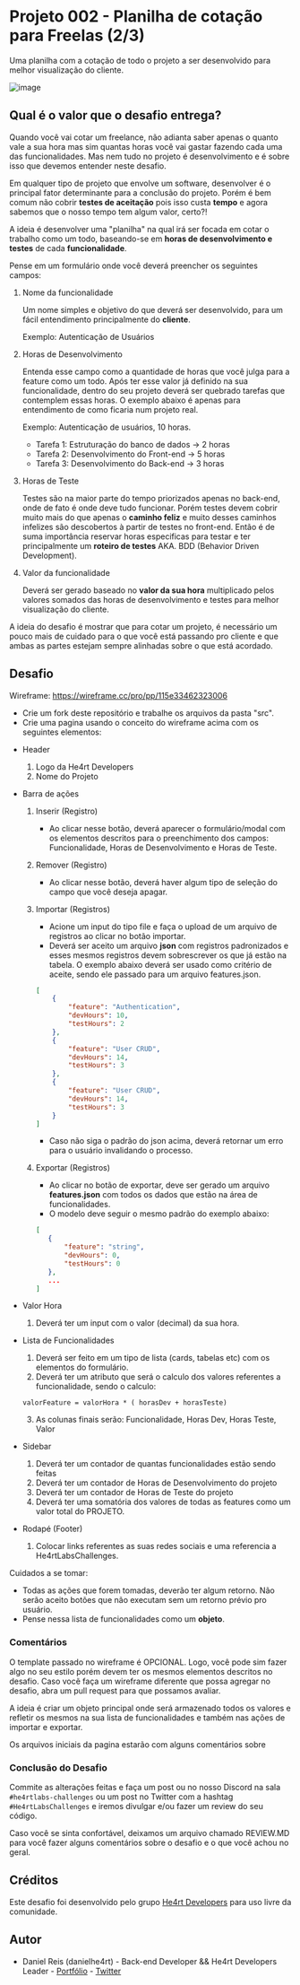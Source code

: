 # Projeto 002 - Planilha de cotação para Freelas (2/3)

Uma planilha com a cotação de todo o projeto a ser desenvolvido para melhor visualização do cliente.

![image](https://user-images.githubusercontent.com/40467826/77196916-039cdc00-6ac3-11ea-96ea-1f113a1ad63a.png)


## Qual é o valor que o desafio entrega?

Quando você vai cotar um freelance, não adianta saber apenas o quanto vale a sua hora mas sim quantas horas você vai gastar fazendo cada uma das funcionalidades. Mas nem tudo no projeto é desenvolvimento e é sobre isso que devemos entender neste desafio.

Em qualquer tipo de projeto que envolve um software, desenvolver é o principal fator determinante para a conclusão do projeto. Porém é bem comum não cobrir **testes de aceitação** pois isso custa **tempo** e agora sabemos que o nosso tempo tem algum valor, certo?!

A ideia é desenvolver uma "planilha" na qual irá ser focada em cotar o trabalho como um todo, baseando-se em **horas de desenvolvimento e testes** de cada **funcionalidade**.

Pense em um formulário onde você deverá preencher os seguintes campos:

1. Nome da funcionalidade

   Um nome simples e objetivo do que deverá ser desenvolvido, para um fácil entendimento principalmente do **cliente**.

   Exemplo: Autenticação de Usuários

2. Horas de Desenvolvimento

   Entenda esse campo como a quantidade de horas que você julga para a feature como um todo. Após ter esse valor já definido na sua funcionalidade, dentro do seu projeto deverá ser quebrado tarefas que contemplem essas horas. O exemplo abaixo é apenas para entendimento de como ficaria num projeto real.

   Exemplo: Autenticação de usuários, 10 horas.

   - Tarefa 1: Estruturação do banco de dados -> 2 horas
   - Tarefa 2: Desenvolvimento do Front-end -> 5 horas
   - Tarefa 3: Desenvolvimento do Back-end -> 3 horas

3. Horas de Teste

   Testes são na maior parte do tempo priorizados apenas no back-end, onde de fato é onde deve tudo funcionar. Porém testes devem cobrir muito mais do que apenas o **caminho feliz** e muito desses caminhos infelizes são descobertos à partir de testes no front-end. Então é de suma importância reservar horas especificas para testar e ter principalmente um **roteiro de testes** AKA. BDD (Behavior Driven Development).

4. Valor da funcionalidade

   Deverá ser gerado baseado no **valor da sua hora** multiplicado pelos valores somados das horas de desenvolvimento e testes para melhor visualização do cliente.

A ideia do desafio é mostrar que para cotar um projeto, é necessário um pouco mais de cuidado para o que você está passando pro cliente e que ambas as partes estejam sempre alinhadas sobre o que está acordado.

## Desafio

Wireframe: https://wireframe.cc/pro/pp/115e33462323006

* Crie um fork deste repositório e trabalhe os arquivos da pasta "src".
* Crie uma pagina usando o conceito do wireframe acima com os seguintes elementos:

- Header
  1. Logo da He4rt Developers
  2. Nome do Projeto
- Barra de ações

  1. Inserir (Registro)
     - Ao clicar nesse botão, deverá aparecer o formulário/modal com os elementos descritos para o preenchimento dos campos: Funcionalidade, Horas de Desenvolvimento e Horas de Teste.
  2. Remover (Registro)
     - Ao clicar nesse botão, deverá haver algum tipo de seleção do campo que você deseja apagar.
  3. Importar (Registros)

     - Acione um input do tipo file e faça o upload de um arquivo de registros ao clicar no botão importar.
     - Deverá ser aceito um arquivo **json** com registros padronizados e esses mesmos registros devem sobrescrever os que já estão na tabela. O exemplo abaixo deverá ser usado como critério de aceite, sendo ele passado para um arquivo features.json.

     ```json
     [
         {
             "feature": "Authentication",
             "devHours": 10,
             "testHours": 2
         },
         {
             "feature": "User CRUD",
             "devHours": 14,
             "testHours": 3
         },
         {
             "feature": "User CRUD",
             "devHours": 14,
             "testHours": 3
         }
     ]
     ```

     - Caso não siga o padrão do json acima, deverá retornar um erro para o usuário invalidando o processo.

  4. Exportar (Registros)
     - Ao clicar no botão de exportar, deve ser gerado um arquivo **features.json** com todos os dados que estão na área de funcionalidades.
     - O modelo deve seguir o mesmo padrão do exemplo abaixo:
     ```json
     [
        {
            "feature": "string",
            "devHours": 0,
            "testHours": 0
        },
        ...
     ]
     ```

- Valor Hora

  1. Deverá ter um input com o valor (decimal) da sua hora.

- Lista de Funcionalidades

  1. Deverá ser feito em um tipo de lista (cards, tabelas etc) com os elementos do formulário.
  2. Deverá ter um atributo que será o calculo dos valores referentes a funcionalidade, sendo o calculo:

  ```text
  valorFeature = valorHora * ( horasDev + horasTeste)
  ```

  3. As colunas finais serão: Funcionalidade, Horas Dev, Horas Teste, Valor

- Sidebar

  1. Deverá ter um contador de quantas funcionalidades estão sendo feitas
  2. Deverá ter um contador de Horas de Desenvolvimento do projeto
  3. Deverá ter um contador de Horas de Teste do projeto
  4. Deverá ter uma somatória dos valores de todas as features como um valor total do PROJETO.

- Rodapé (Footer)
  1. Colocar links referentes as suas redes sociais e uma referencia a He4rtLabsChallenges.

Cuidados a se tomar:

- Todas as ações que forem tomadas, deverão ter algum retorno. Não serão aceito botões que não executam sem um retorno prévio pro usuário.
- Pense nessa lista de funcionalidades como um **objeto**.

### Comentários

O template passado no wireframe é OPCIONAL. Logo, você pode sim fazer algo no seu estilo porém devem ter os mesmos elementos descritos no desafio. Caso vocẽ faça um wireframe diferente que possa agregar no desafio, abra um pull request para que possamos avaliar.

A ideia é criar um objeto principal onde será armazenado todos os valores e refletir os mesmos na sua lista de funcionalidades e também nas ações de importar e exportar.

Os arquivos iniciais da pagina estarão com alguns comentários sobre

### Conclusão do Desafio

Commite as alterações feitas e faça um post ou no nosso Discord na sala `#he4rtlabs-challenges` ou um post no Twitter com a hashtag `#He4rtLabsChallenges` e iremos divulgar e/ou fazer um review do seu código.

Caso você se sinta confortável, deixamos um arquivo chamado REVIEW.MD para você fazer alguns comentários sobre o desafio e o que você achou no geral.

## Créditos

Este desafio foi desenvolvido pelo grupo [He4rt Developers](https://heartdevs.com) para uso livre da comunidade.

## Autor

- Daniel Reis (danielhe4rt) - Back-end Developer && He4rt Developers Leader - [Portfólio](https://danielheart.dev) - [Twitter](https://twitter.com/danielhe4rt)
